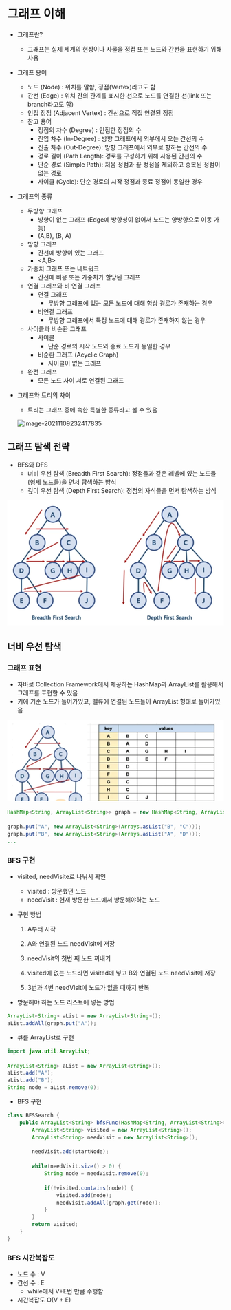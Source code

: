 # 그래프 이해

* 그래프란?
  * 그래프는 실제 세계의 현상이나 사물을 정점 또는 노드와 간선을 표현하기 위해 사용
* 그래프 용어
  * 노드 (Node) : 위치를 말함, 정점(Vertex)라고도 함
  * 간선 (Edge) : 위치 간의 관계를 표시한 선으로 노드를 연결한 선(link 또는 branch라고도 함)
  * 인접 정점 (Adjacent Vertex) : 간선으로 직접 연결된 정점
  * 참고 용어
    * 정점의 차수 (Degree) : 인접한 정점의 수
    * 진입 차수 (In-Degree) : 방향 그래프에서 외부에서 오는 간선의 수
    * 진출 차수 (Out-Degree): 방향 그래프에서 외부로 향하는 간선의 수
    * 경로 길이 (Path Length): 경로를 구성하기 위해 사용된 간선의 수
    * 단순 경로 (Simple Path): 처음 정점과 끝 정점을 제외하고 중복된 정점이 없는 경로
    * 사이클 (Cycle): 단순 경로의 시작 정점과 종료 정점이 동일한 경우
* 그래프의 종류
  * 무방향 그래프
    * 방향이 없는 그래프 (Edge에 방향성이 없어서 노드는 양방향으로 이동 가능)
    * (A,B), (B, A)
  * 방향 그래프
    * 간선에 방향이 있는 그래프
    * <A,B>
  * 가중치 그래프 또는 네트워크
    * 간선에 비용 또는 가중치가 할당된 그래프
  * 연결 그래프와 비 연결 그래프
    * 연결 그래프
      * 무방향 그래프에 있는 모든 노드에 대해 항상 경로가 존재하는 경우
    * 비연결 그래프
      * 무방향 그래프에서 특정 노드에 대해 경로가 존재하지 않는 경우
  * 사이클과 비순환 그래프
    * 사이클
      * 단순 경로의 시작  노드와 종료 노드가 동일한 경우
    * 비순환 그래프 (Acyclic Graph)
      * 사이클이 없는 그래프
  * 완전 그래프
    * 모든 노드 사이 서로 연결된 그래프

* 그래프와 트리의 차이

  * 트리는 그래프 중에 속한 특별한 종류라고 볼 수 있음

  ![image-20211109232417835](C:/Users/Pang/Desktop/TIL/md-images/image-20211109232417835.png)



## 그래프 탐색 전략

* BFS와 DFS
  * 너비 우선 탐색 (Breadth First Search): 정점들과 같은 레벨에 있는 노드들 (형제 노드들)을 먼저 탐색하는 방식
  * 깊이 우선 탐색 (Depth First Search): 정점의 자식들을 먼저 탐색하는 방식

![image-20211109233207929](../md-images/image-20211109233207929.png)

## 너비 우선 탐색

### 그래프 표현

* 자바로 Collection Framework에서 제공하는 HashMap과 ArrayList를 활용해서 그래프를 표현할 수 있음
* 키에 기준 노드가 들어가있고, 밸류에 연결된 노드들이 ArrayList 형태로 들어가있음

![image-20211109233614187](../md-images/image-20211109233614187.png)

```java
HashMap<String, ArrayList<String>> graph = new HashMap<String, ArrayList<String>>();

graph.put("A", new ArrayList<String>(Arrays.asList("B", "C")));
graph.put("B", new ArrayList<String>(Arrays.asList("A", "D")));
...
```



### BFS 구현

* visited, needVisite로 나눠서 확인

  * visited : 방문했던 노드
  * needVisit : 현재 방문한 노드에서 방문해야하는 노드

* 구현 방법

  1. A부터 시작

  2. A와 연결된 노드 needVisit에 저장

  3. needVisit의 첫번 째 노드 꺼내기

  4. visited에 없는 노드라면 visited에 넣고 B와 연결된 노드 needVisit에 저장

  5. 3번과 4번 needVisit에 노드가 없을 때까지 반복

* 방문해야 하는 노드 리스트에 넣는 방법

~~~java
ArrayList<String> aList = new ArrayList<String>();
aList.addAll(graph.put("A"));
~~~



* 큐를 ArrayList로 구현

~~~java
import java.util.ArrayList;

ArrayList<String> aList = new ArrayList<String>();
aList.add("A");
aList.add("B");
String node = aList.remove(0);
~~~



* BFS 구현

~~~java
class BFSSearch {
    public ArrayList<String> bfsFunc(HashMap<String, ArrayList<String>> graph, String startNode) {
        ArrayList<String> visited = new ArrayList<String>();
        ArrayList<String> needVisit = new ArrayList<String>();
        
        needVisit.add(startNode);
        
        while(needVisit.size() > 0) {
            String node = needVisit.remove(0);
            
            if(!visited.contains(node)) {
                visited.add(node);
                needVisit.addAll(graph.get(node));
            }
        }
        return visited;
    }
}
~~~



### BFS 시간복잡도

* 노드 수 : V
* 간선 수 : E
  * while에서 V+E번 만큼 수행함
* 시간복잡도 O(V + E)
